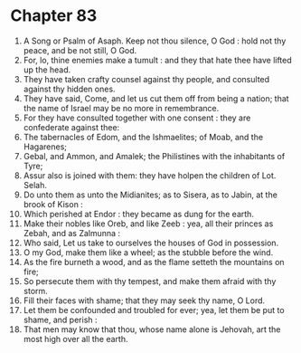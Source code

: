 # Chapter 83

1. A Song or Psalm of Asaph. Keep not thou silence, O God : hold not thy peace, and be not still, O God.
2. For, lo, thine enemies make a tumult : and they that hate thee have lifted up the head.
3. They have taken crafty counsel against thy people, and consulted against thy hidden ones.
4. They have said, Come, and let us cut them off from being a nation; that the name of Israel may be no more in remembrance.
5. For they have consulted together with one consent : they are confederate against thee:
6. The tabernacles of Edom, and the Ishmaelites; of Moab, and the Hagarenes;
7. Gebal, and Ammon, and Amalek; the Philistines with the inhabitants of Tyre;
8. Assur also is joined with them: they have holpen the children of Lot. Selah.
9. Do unto them as unto the Midianites; as to Sisera, as to Jabin, at the brook of Kison :
10. Which perished at Endor : they became as dung for the earth.
11. Make their nobles like Oreb, and like Zeeb : yea, all their princes as Zebah, and as Zalmunna :
12. Who said, Let us take to ourselves the houses of God in possession.
13. O my God, make them like a wheel; as the stubble before the wind.
14. As the fire burneth a wood, and as the flame setteth the mountains on fire;
15. So persecute them with thy tempest, and make them afraid with thy storm.
16. Fill their faces with shame; that they may seek thy name, O Lord.
17. Let them be confounded and troubled for ever; yea, let them be put to shame, and perish :
18. That men may know that thou, whose name alone is Jehovah, art the most high over all the earth.

